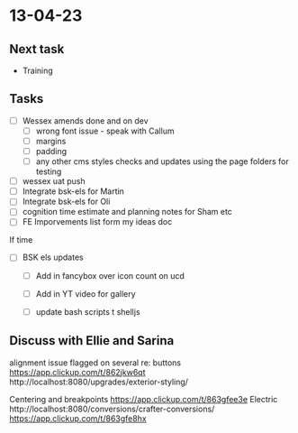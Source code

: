 # 13-04-23

## Next task
- Training

## Tasks

- [ ] Wessex amends done and on dev
  - [ ] wrong font issue - speak with Callum
  - [ ] margins
  - [ ] padding
  - [ ] any other cms styles checks and updates using the page folders for testing

- [ ] wessex uat push
- [ ] Integrate bsk-els for Martin
- [ ] Integrate bsk-els for Oli
- [ ] cognition time estimate and planning notes for Sham etc
- [ ] FE Imporvements list form my ideas doc

If time
- [ ] BSK els updates
  - [ ] Add in fancybox over icon count on ucd
  - [ ] Add in YT video for gallery
  - [ ] update bash scripts t shelljs


## Discuss with Ellie and Sarina
alignment issue flagged on several re: buttons
https://app.clickup.com/t/862jkw6qt
http://localhost:8080/upgrades/exterior-styling/

Centering and breakpoints
https://app.clickup.com/t/863gfee3e
Electric
http://localhost:8080/conversions/crafter-conversions/
https://app.clickup.com/t/863gfe8hx